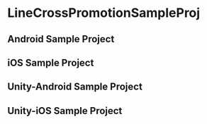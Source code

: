 # LineCrossPromotionSampleProj

## Android Sample Project

## iOS Sample Project

## Unity-Android Sample Project
 
## Unity-iOS Sample Project
